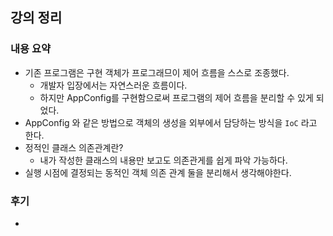 ## 강의 정리
### 내용 요약
- 기존 프로그램은 구현 객체가 프로그래므이 제어 흐름을 스스로 조종했다.
    - 개발자 입장에서는 자연스러운 흐름이다.
    - 하지만 AppConfig를 구현함으로써 프로그램의 제어 흐름을 분리할 수 있게 되었다.
- AppConfig 와 같은 방법으로 객체의 생성을 외부에서 담당하는 방식을 `IoC` 라고 한다.
- 정적인 클래스 의존관계란?
    - 내가 작성한 클래스의 내용만 보고도 의존관게를 쉽게 파악 가능하다.
- 실행 시점에 결정되는 동적인 객체 의존 관계 둘을 분리해서 생각해야한다.

### 후기
- 